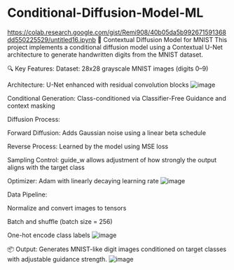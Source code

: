 # Conditional-Diffusion-Model-ML
https://colab.research.google.com/gist/Remi908/40b05da5b992671591368dd550225529/untitled16.ipynb
🧠 Contextual Diffusion Model for MNIST
This project implements a conditional diffusion model using a Contextual U-Net architecture to generate handwritten digits from the MNIST dataset.

🔍 Key Features:
Dataset: 28x28 grayscale MNIST images (digits 0–9)

Architecture: U-Net enhanced with residual convolution blocks
![image](https://github.com/user-attachments/assets/aa8c62b7-27dc-4a59-b42f-5ff1540b6142)


Conditional Generation: Class-conditioned via Classifier-Free Guidance and context masking

Diffusion Process:

Forward Diffusion: Adds Gaussian noise using a linear beta schedule

Reverse Process: Learned by the model using MSE loss

Sampling Control: guide_w allows adjustment of how strongly the output aligns with the target class

Optimizer: Adam with linearly decaying learning rate
![image](https://github.com/user-attachments/assets/2439f0c9-c568-4443-bd02-dfe544f27f34)


Data Pipeline:

Normalize and convert images to tensors

Batch and shuffle (batch size = 256)

One-hot encode class labels
![image](https://github.com/user-attachments/assets/d1108778-76b5-4492-a211-ef9115a9045d)


📦 Output:
Generates MNIST-like digit images conditioned on target classes with adjustable guidance strength.
![image](https://github.com/user-attachments/assets/c67d5d2b-fcaf-4772-8632-a7347a13ab00)


